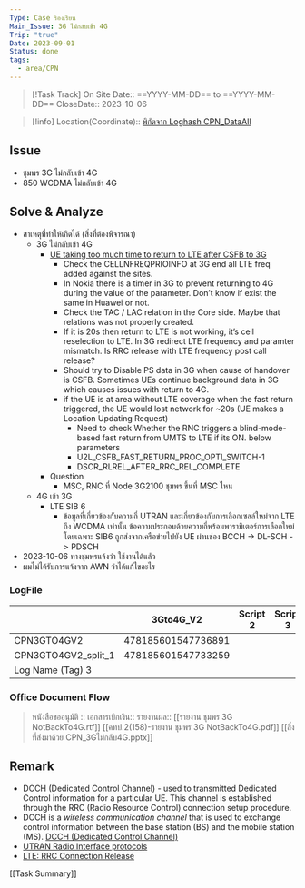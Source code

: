 ```yaml
---
Type: Case ร้องเรียน
Main_Issue: 3G ไม่กลับเข้า 4G
Trip: "true"
Date: 2023-09-01
Status: done
tags:
  - area/CPN
---
```


>[!Task Track]
>On Site Date::   ==YYYY-MM-DD==  to ==YYYY-MM-DD==
>CloseDate::   2023-10-06

>[!info]
>Location(Coordinate)::  [พิกัดจาก Loghash CPN_DataAll  ](https://www.google.com/maps/place/%E0%B8%8B%E0%B8%AD%E0%B8%A2+%E0%B8%81%E0%B8%A3%E0%B8%A1%E0%B8%AB%E0%B8%A5%E0%B8%A7%E0%B8%87%E0%B8%8A%E0%B8%B8%E0%B8%A1%E0%B8%9E%E0%B8%A3+19+%E0%B8%95%E0%B8%B3%E0%B8%9A%E0%B8%A5+%E0%B8%99%E0%B8%B2%E0%B8%97%E0%B8%B8%E0%B9%88%E0%B8%87+%E0%B8%AD%E0%B8%B3%E0%B9%80%E0%B8%A0%E0%B8%AD%E0%B9%80%E0%B8%A1%E0%B8%B7%E0%B8%AD%E0%B8%87%E0%B8%8A%E0%B8%B8%E0%B8%A1%E0%B8%9E%E0%B8%A3+%E0%B8%8A%E0%B8%B8%E0%B8%A1%E0%B8%9E%E0%B8%A3+86000/@10.5001274,99.1855735,17z/data=!3m1!4b1!4m12!1m5!3m4!2zMTDCsDI5JzU4LjYiTiA5OcKwMTEnMjYuMyJF!8m2!3d10.4996091!4d99.1906276!3m5!1s0x30ff554d2878307f:0x353655629cdfa55f!8m2!3d10.5001222!4d99.1904444!16s%2Fg%2F11g63kpntw?authuser=0&entry=ttu)


## Issue
- ชุมพร 3G ไม่กลับเข้า 4G
- 850 WCDMA ไม่กลับเข้า 4G

## Solve & Analyze
- สาเหตุที่ทำให้เกิดได้ (สิ่งที่ต้องพิจารณา)
	- 3G ไม่กลับเข้า 4G
		- [UE taking too much time to return to LTE after CSFB to 3G](https://www.telecomhall.net/t/ue-taking-too-much-time-to-return-to-lte-after-csfb-to-3g/12156)
			- Check the CELLNFREQPRIOINFO at 3G end all LTE freq added against the sites.
			- In Nokia there is a timer in 3G to prevent returning to 4G during the value of the parameter.  Don’t know if exist the same in Huawei or not.
			- Check the TAC / LAC relation in the Core side.  Maybe that relations was not properly created.
			- If it is 20s then return to LTE is not working, it’s cell reselection to LTE.  In 3G redirect LTE frequency and paramter mismatch.  Is RRC release with LTE frequency post call release?
			- Should try to Disable PS data in 3G when cause of handover is CSFB.  Sometimes UEs continue background data in 3G which causes issues with return to 4G.
			- if the UE is at area without LTE coverage when the fast return triggered, the UE would lost network for ~20s (UE makes a Location Updating Request)
				- Need to check Whether the RNC triggers a blind-mode-based fast return from UMTS to LTE if its ON.  below parameters
				- U2L_CSFB_FAST_RETURN_PROC_OPTI_SWITCH-1
				- DSCR_RLREL_AFTER_RRC_REL_COMPLETE
		- Question
			- MSC, RNC ที่ Node 3G2100 ชุมพร ขึ้นที่ MSC ไหน 
	- 4G เข้า 3G
		- LTE SIB 6  
			- ข้อมูลที่เกี่ยวข้องกับความถี่ UTRAN และเกี่ยวข้องกับการเลือกเซลล์ใหม่จาก LTE ถึง WCDMA เท่านั้น ข้อความประกอบด้วยความถี่พร้อมพารามิเตอร์การเลือกใหม่โดยเฉพาะ SIB6 ถูกส่งจากเครือข่ายไปยัง UE ผ่านช่อง BCCH -> DL-SCH -> PDSCH
- 2023-10-06 ทางชุมพรแจ้งว่า ใช้งานได้แลัว 
- ผมไม่ได้รับการแจ้งจาก AWN ว่าได้แก้ไขอะไร



### LogFile

|                     | 3Gto4G_V2          | Script 2 | Script 3 | Script 4 | Script 5 |
| ------------------- | ------------------ | -------- | -------- | -------- | -------- |
| CPN3GTO4GV2         | 478185601547736891 |          |          |          |          |
| CPN3GTO4GV2_split_1 | 478185601547733259 |          |          |          |          |
| Log Name (Tag) 3    |                    |          |          |          |          |


### Office Document Flow
>หนังสือขออนุมัติ :: 
>เอกสารเบิกเงิน::
>รายงานผล::   [[รายงาน ชุมพร 3G NotBackTo4G.rtf]]        [[คทป.2(158)-รายงาน ชุมพร 3G NotBackTo4G.pdf]]      [[สิ่งที่ส่งมาด้วย CPN_3Gไม่กลับ4G.pptx]]     

## Remark
- DCCH (Dedicated Control Channel) - used to transmitted Dedicated Control information for a particular UE.  This channel is established through the RRC (Radio Resource Control) connection setup procedure.
- DCCH is a _wireless communication channel_ that is used to exchange control information between the base station (BS) and the mobile station (MS). [DCCH (Dedicated Control Channel)](https://www.telecomtrainer.com/dcch-dedicated-control-channel/)
- [UTRAN Radio Interface protocols](http://www.comlab.hut.fi/opetus/238/lecture7_RadioInterfaceProtcols.pdf)
- [LTE: RRC Connection Release](http://howltestuffworks.blogspot.com/2011/11/rrc-connection-release.html)





[[Task Summary]]




